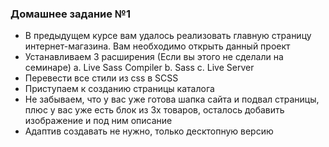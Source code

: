 ### Домашнее задание №1

* В предыдущем курсе вам удалось реализовать главную страницу интернет-магазина. Вам необходимо открыть данный проект
* Устанавливаем 3 расширения (Если вы этого не сделали на семинаре) a. Live Sass Compiler b. Sass c. Live Server
* Перевести все стили из css в SCSS
* Приступаем к созданию страницы каталога
* Не забываем, что у вас уже готова шапка сайта и подвал страницы, плюс у вас уже есть блок из 3х товаров, осталось добавить изображение и под ним описание
* Адаптив создавать не нужно, только десктопную версию
